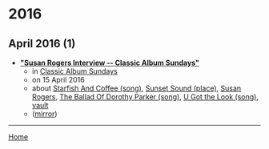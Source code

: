 # 2016

## April 2016 (1)

 - [**"Susan Rogers Interview -- Classic Album Sundays"**](https://classicalbumsundays.com/susan-rogers-interview/)
    - in [Classic Album Sundays](https://classicalbumsundays.com/)
    - on 15 April 2016
    - about [Starfish And Coffee (song)](../../topics/song/starfish-and-coffee/index.md), [Sunset Sound (place)](../../topics/place/sunset-sound/index.md), [Susan Rogers](../../topics/susan-rogers/index.md), [The Ballad Of Dorothy Parker (song)](../../topics/song/the-ballad-of-dorothy-parker/index.md), [U Got the Look (song)](../../topics/song/u-got-the-look/index.md), [vault](../../topics/vault/index.md)
    - ([mirror](https://web.archive.org/web/*/https://classicalbumsundays.com/susan-rogers-interview/))

----

[Home](../index.md)
